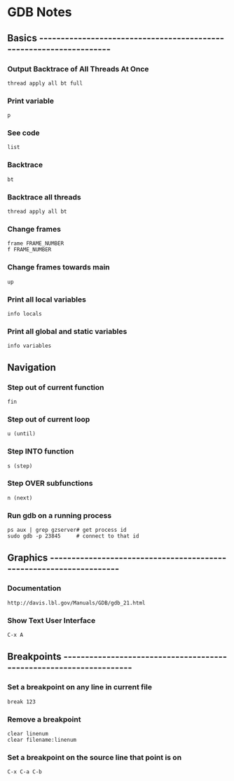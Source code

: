 # GDB Notes

## Basics -------------------------------------------------------------------

### Output Backtrace of All Threads At Once
    thread apply all bt full

### Print variable
    p

### See code
    list

### Backtrace
    bt

### Backtrace all threads
    thread apply all bt

### Change frames
    frame FRAME_NUMBER
    f FRAME_NUMBER

### Change frames towards main
    up

### Print all local variables
    info locals

### Print all global and static variables
    info variables

## Navigation

### Step out of current function
    fin

### Step out of current loop
    u (until)

### Step INTO function
    s (step)

### Step OVER subfunctions
    n (next)

### Run gdb on a running process
    ps aux | grep gzserver# get process id
    sudo gdb -p 23845     # connect to that id

## Graphics -------------------------------------------------------------------

### Documentation

    http://davis.lbl.gov/Manuals/GDB/gdb_21.html

### Show Text User Interface

    C-x A 

## Breakpoints -------------------------------------------------------------------

### Set a breakpoint on any line in current file

    break 123

### Remove a breakpoint

    clear linenum
	clear filename:linenum

### Set a breakpoint on the source line that point is on

    C-x C-a C-b
    

